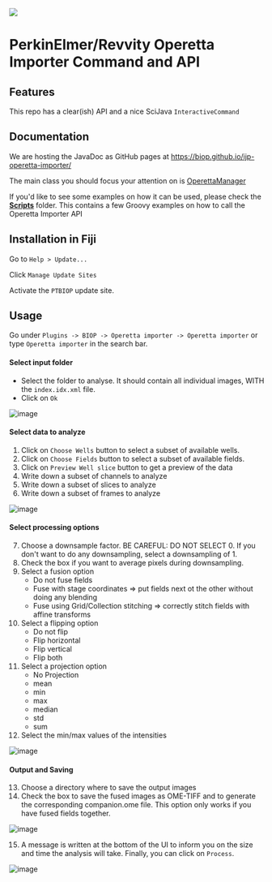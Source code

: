 [![](https://github.com/BIOP/ijp-operetta-importer/actions/workflows/build-main.yml/badge.svg)](https://github.com/BIOP/ijp-operetta-importer/actions/workflows/build-main.yml)

PerkinElmer/Revvity Operetta Importer Command and API
======================================

## Features

This repo has a clear(ish) API and a nice SciJava `InteractiveCommand`

## Documentation

We are hosting the JavaDoc as GitHub pages at 
https://biop.github.io/ijp-operetta-importer/

The main class you should focus your attention on is [OperettaManager](https://biop.github.io/ijp-operetta-importer/index.html?ch/epfl/biop/operetta/OperettaManager.html)

If you'd like to see some examples on how it can be used, please check the [**Scripts**](https://github.com/BIOP/ijp-operetta-importer/tree/master/Scripts) folder. This contains a few Groovy examples on how to call the Operetta Importer API

## Installation in Fiji
Go to `Help > Update...`

Click `Manage Update Sites`

Activate the `PTBIOP` update site.

## Usage

Go under `Plugins -> BIOP -> Operetta importer -> Operetta importer` or type `Operetta importer` in the search bar.

#### Select input folder
- Select the folder to analyse. It should contain all individual images, WITH the `index.idx.xml` file.
- Click on `Ok`

![image](https://github.com/user-attachments/assets/1566f4ac-a9e1-4eeb-83c6-325b2f749f96)

#### Select data to analyze

1. Click on `Choose Wells` button to select a subset of available wells.
2. Click on `Choose Fields` button to select a subset of available fields.
3. Click on `Preview Well slice` button to get a preview of the data
4. Write down a subset of channels to analyze
5. Write down a subset of slices to analyze
6. Write down a subset of frames to analyze

![image](https://github.com/user-attachments/assets/f4a1669d-ac6f-4689-82f6-5b424aed30b1)

#### Select processing options

7. Choose a downsample factor. BE CAREFUL: DO NOT SELECT 0. If you don't want to do any downsampling, select a downsampling of 1.
8. Check the box if you want to average pixels during downsampling.
9. Select a fusion option
    - Do not fuse fields
    - Fuse with stage coordinates => put fields next ot the other without doing any blending
    - Fuse using Grid/Collection stitching => correctly stitch fields with affine transforms
10. Select a flipping option
    - Do not flip
    - Flip horizontal
    - Flip vertical
    - Flip both
11. Select a projection option
    - No Projection
    - mean
    - min
    - max
    - median
    - std
    - sum
12. Select the min/max values of the intensities

![image](https://github.com/user-attachments/assets/41c8e03b-8b49-4c8e-bfb9-7b16c58a9dd8)


#### Output and Saving

13. Choose a directory where to save the output images
14. Check the box to save the fused images as OME-TIFF and to generate the corresponding companion.ome file. This option only works if you have fused fields together.

![image](https://github.com/user-attachments/assets/b1231572-cbbc-44ac-9455-1bef0a9b7700)

15. A message is written at the bottom of the UI to inform you on the size and time the analysis will take. Finally, you can click on `Process`.

![image](https://github.com/user-attachments/assets/c26bee7c-535b-4299-9652-06b54e2800a0)
